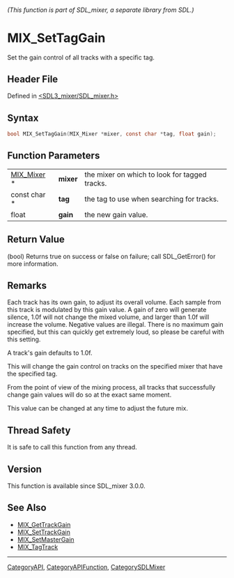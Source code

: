 ###### (This function is part of SDL_mixer, a separate library from SDL.)
# MIX_SetTagGain

Set the gain control of all tracks with a specific tag.

## Header File

Defined in [<SDL3_mixer/SDL_mixer.h>](https://github.com/libsdl-org/SDL_mixer/blob/main/include/SDL3_mixer/SDL_mixer.h)

## Syntax

```c
bool MIX_SetTagGain(MIX_Mixer *mixer, const char *tag, float gain);
```

## Function Parameters

|                          |           |                                               |
| ------------------------ | --------- | --------------------------------------------- |
| [MIX_Mixer](MIX_Mixer) * | **mixer** | the mixer on which to look for tagged tracks. |
| const char *             | **tag**   | the tag to use when searching for tracks.     |
| float                    | **gain**  | the new gain value.                           |

## Return Value

(bool) Returns true on success or false on failure; call SDL_GetError() for
more information.

## Remarks

Each track has its own gain, to adjust its overall volume. Each sample from
this track is modulated by this gain value. A gain of zero will generate
silence, 1.0f will not change the mixed volume, and larger than 1.0f will
increase the volume. Negative values are illegal. There is no maximum gain
specified, but this can quickly get extremely loud, so please be careful
with this setting.

A track's gain defaults to 1.0f.

This will change the gain control on tracks on the specified mixer that
have the specified tag.

From the point of view of the mixing process, all tracks that successfully
change gain values will do so at the exact same moment.

This value can be changed at any time to adjust the future mix.

## Thread Safety

It is safe to call this function from any thread.

## Version

This function is available since SDL_mixer 3.0.0.

## See Also

- [MIX_GetTrackGain](MIX_GetTrackGain)
- [MIX_SetTrackGain](MIX_SetTrackGain)
- [MIX_SetMasterGain](MIX_SetMasterGain)
- [MIX_TagTrack](MIX_TagTrack)

----
[CategoryAPI](CategoryAPI), [CategoryAPIFunction](CategoryAPIFunction), [CategorySDLMixer](CategorySDLMixer)

